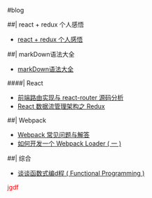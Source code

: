 #blog

##| react + redux 个人感悟
* [react + redux 个人感悟](https://github.com/bailicangdu/blog/issues/3)

##| markDown语法大全
* [markDown语法大全](https://github.com/bailicangdu/blog/issues/2)

####| React

* [前端路由实现与 react-router 源码分析](https://github.com/bailicangdu/react-blog/issues/1)
* [React 数据流管理架构之 Redux](https://github.com/joeyguo/blog/issues/3)

##| Webpack
* [Webpack 常见问题与解答](https://github.com/joeyguo/blog/issues/7)
* [如何开发一个 Webpack Loader ( 一 )](https://github.com/joeyguo/blog/issues/4)

##| 综合
* [谈谈函数式编d程 ( Functional Programming ) ](https://github.com/joeyguo/blog/issues/10)



<p style="color:red">jgdf</p>

